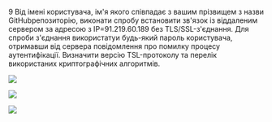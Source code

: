 9 Від імені користувача, ім'я якого співпадає з вашим прізвищем з назви GitHubрепозиторію, виконати спробу встановити зв'язок із віддаленим сервером за адресою з IP=91.219.60.189 без TLS/SSL-з'єднання. Для спроби з'єднання використатуи будь-який пароль користувача, отримавши від сервера повідомлення про помилку процесу аутентифікації. Визначити версію TSL-протоколу та перелік використаних криптографічних алгоритмів.

![](https://lh3.googleusercontent.com/iWZ9Fpwnxp3daILkNEb5K4f-YXSBTlEtikN_wil0dsOTJkuiojZrWAftQTAAChkJucYP57IZUjq2sBSU46X6a7d8avu1XmieZopm50o_8tWTU7CjxrSU_d_D4cMns9O0k6crct78b7HGMJC3AiQny6nZ3NxQ3HOSYup0ApiKrmU2hpQrXw7nbZKC4gJDqg)

![](https://lh5.googleusercontent.com/Ad5pK06cRPFJ4GZCP3MPIN9KZveBzcMOi1fWdhFpCTl2IaVujNVaQ278MK8Y2jnPkfueL3F0KcufcPK7HwrKQVQt4d7kdWl-MiNWnsZkoAQd6H2frXLplva8HKywgB9ahjKHWp9-_nDP-vmkVpABs97ao_VU6b0D2oTU9Di4UYq3gQ7Q16gVDECvuPnTyw)

![](https://lh3.googleusercontent.com/z0dmy7lZj9TQ3VsWKCwu-pjhyez2n-siE8w9dZfJQJT5cdLBizVz7rhJa0vxHe_vFvDcFiWFpPWYz7QfN_q-A5V7Qsdw8ysNxeW6KHj3MVho_qK_SvX5aLPAVkY8pS74jUEbuqJFWh9uQIga1B6P7BDhcps5Azzgi4XuQKVuxlbmLuSa3LDpotl9jbOIBg)
